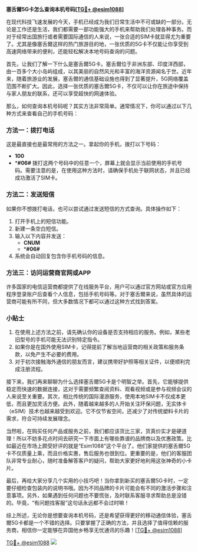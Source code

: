 **塞舌爾5G卡怎么查询本机号码[[TG💪+ @esim1088](https://t.me/s/esim1088)]**

在现代科技飞速发展的今天，手机已经成为我们日常生活中不可或缺的一部分。无论是工作还是生活，我们都需要一部功能强大的手机来帮助我们处理各种事务。而对于经常出国旅行或者需要国际通信的人来说，一张合适的SIM卡就显得尤为重要了。尤其是像塞舌爾这样的热门旅游目的地，一张优质的5G卡不仅能让你享受到高速网络带来的便利，还能轻松解决本地号码查询的问题。

首先，让我们了解一下什么是塞舌爾5G卡。塞舌爾位于非洲东部、印度洋西部，由一百多个大小岛屿组成，以其美丽的自然风光和丰富的海洋资源闻名于世。近年来，随着旅游业的发展，塞舌爾的通信基础设施也得到了显著提升，5G网络覆盖范围不断扩大。因此，选择一张优质的塞舌爾5G卡，不仅可以让你在旅途中保持与家人朋友的联系，还可以享受超快的网速体验。

那么，如何查询本机号码呢？其实方法非常简单。通常情况下，你可以通过以下几种方式来查看自己的手机号码：

### 方法一：拨打电话
这是最直接也是最常用的方法之一。拿起你的手机，拨打以下号码：
- **100**
- ***#06#**
拨打这两个号码中的任意一个，屏幕上就会显示当前使用的手机号码。需要注意的是，在使用这种方法时，请确保手机处于联网状态，并且已经成功激活了SIM卡。

### 方法二：发送短信
如果你不想拨打电话，也可以尝试通过发送短信的方式查询。具体操作如下：
1. 打开手机上的短信功能。
2. 新建一条空白短信。
3. 输入以下内容并发送：
   - **CNUM**
   - ***#06#**
4. 系统会自动回复包含你手机号码的信息。

### 方法三：访问运营商官网或APP
许多国家的电信运营商都提供了在线服务平台，用户可以通过官方网站或官方应用程序登录账户后查看个人信息，包括手机号码等。对于塞舌爾来说，虽然具体的运营商可能有所不同，但大多数情况下都可以通过这种方式找到答案。

### 小贴士
1. 在使用上述方法之前，请先确认你的设备是否支持相应的服务。例如，某些老旧型号的手机可能无法识别特定指令。
2. 如果你是在国外使用SIM卡，记得提前了解当地运营商的相关政策和服务条款，以免产生不必要的费用。
3. 对于初次接触海外通信的朋友而言，建议携带好护照等相关证件，以便顺利完成注册流程。

接下来，我们再来聊聊为什么选择塞舌爾5G卡是个明智之举。首先，它能够提供稳定而快速的数据连接，这对于需要频繁查阅资料、观看视频或是参与视频会议的人来说至关重要。其次，相比传统的国际漫游服务，使用本地SIM卡不仅成本更低，而且更加灵活方便。此外，随着越来越多的人开始关注环保问题，无实体卡（eSIM）技术也越来越受到欢迎。它不仅节省空间，还减少了对传统塑料卡片的需求，符合可持续发展理念。

当然啦，在购买任何产品或服务之前，我们都应该货比三家，货真价实才是硬道理！所以不妨多花点时间去研究一下市面上有哪些靠谱的品牌商以及优惠政策。比如最近在市场上颇受好评的就是“Esim1088”这个平台了。他们家提供的塞舌爾5G卡不仅质量上乘，而且价格实惠，售后服务也很到位。更重要的是，他们的客服团队非常专业耐心，随时准备解答客户的疑问，帮助大家更好地利用这张神奇的小卡片。

最后，再给大家分享几个实用的小技巧吧！当你拿到新买的塞舌爾5G卡时，一定要仔细检查包装内的说明书哦。因为不同品牌的卡片可能会有不同的激活步骤和注意事项。另外，如果遇到任何问题也不要慌张，及时联系客服寻求帮助总是没错的。毕竟，“有问题找客服”这句话永远都不会过时嘛！

综上所述，无论你是想要查询本机号码，还是希望获得更好的移动通信体验，塞舌爾5G卡都是一个不错的选择。只要掌握了正确的方法，并且选择了值得信赖的服务商，相信你一定能够在异国他乡畅享无忧通讯的乐趣！[[TG💪+ @esim1088](https://t.me/s/esim1088)]

[TG💪+ @esim1088](https://t.me/s/esim1088) ![](https://i.postimg.cc/4NQfJmqS/Snipaste-2025-05-13-00-14-12.png)